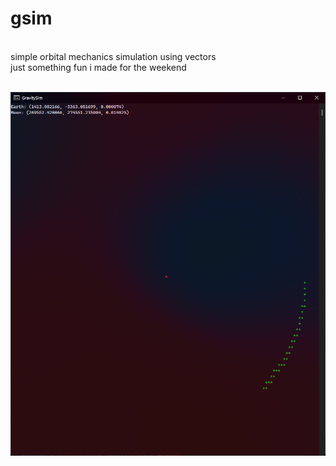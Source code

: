 # gsim
<br>
simple orbital mechanics simulation using vectors <br>
just something fun i made for the weekend<br><br>

![](gsim.png)

